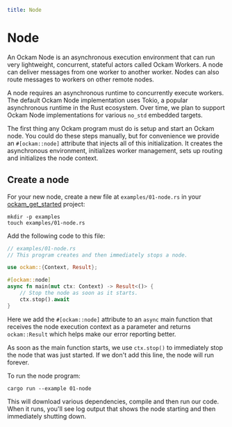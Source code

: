 ```yaml
title: Node
```

# Node

An Ockam Node is an asynchronous execution environment that can run very
lightweight, concurrent, stateful actors called Ockam Workers. A node can
deliver messages from one worker to another worker. Nodes can also route
messages to workers on other remote nodes.

A node requires an asynchronous runtime to concurrently execute workers.
The default Ockam Node implementation uses Tokio, a popular asynchronous
runtime in the Rust ecosystem. Over time, we plan to support Ockam Node
implementations for various `no_std` embedded targets.

The first thing any Ockam program must do is setup and start an Ockam node.
You could do these steps manually, but for convenience we provide an
`#[ockam::node]` attribute that injects all of this initialization.
It creates the asynchronous environment, initializes worker management,
sets up routing and initializes the node context.

## Create a node

For your new node, create a new file at `examples/01-node.rs` in your
[ockam_get_started](../00-setup) project:

```
mkdir -p examples
touch examples/01-node.rs
```

Add the following code to this file:

```rust
// examples/01-node.rs
// This program creates and then immediately stops a node.

use ockam::{Context, Result};

#[ockam::node]
async fn main(mut ctx: Context) -> Result<()> {
    // Stop the node as soon as it starts.
    ctx.stop().await
}

```

Here we add the `#[ockam::node]` attribute to an `async` main function that
receives the node execution context as a parameter and returns `ockam::Result`
which helps make our error reporting better.

As soon as the main function starts, we use `ctx.stop()` to immediately stop
the node that was just started. If we don't add this line, the node will run
forever.

To run the node program:

```
cargo run --example 01-node
```

This will download various dependencies, compile and then run our code. When it
runs, you'll see log output that shows the node starting and then
immediately shutting down.

<div style="display: none; visibility: hidden;">
<hr><b>Next:</b> <a href="../02-worker">02. Create an Ockam worker</a>
</div>
